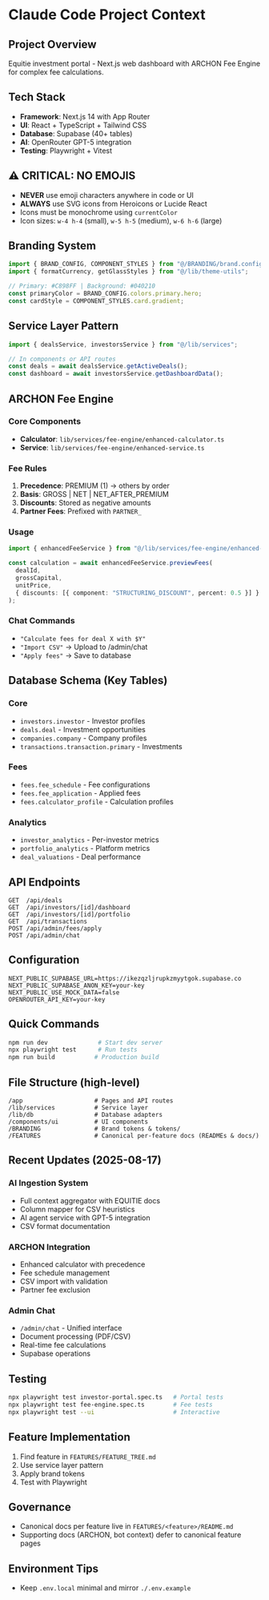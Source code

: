 # Claude Code Project Context

## Project Overview

Equitie investment portal - Next.js web dashboard with ARCHON Fee Engine for complex fee calculations.

## Tech Stack

- **Framework**: Next.js 14 with App Router
- **UI**: React + TypeScript + Tailwind CSS
- **Database**: Supabase (40+ tables)
- **AI**: OpenRouter GPT-5 integration
- **Testing**: Playwright + Vitest

## ⚠️ CRITICAL: NO EMOJIS

- **NEVER** use emoji characters anywhere in code or UI
- **ALWAYS** use SVG icons from Heroicons or Lucide React
- Icons must be monochrome using `currentColor`
- Icon sizes: `w-4 h-4` (small), `w-5 h-5` (medium), `w-6 h-6` (large)

## Branding System

```typescript
import { BRAND_CONFIG, COMPONENT_STYLES } from "@/BRANDING/brand.config";
import { formatCurrency, getGlassStyles } from "@/lib/theme-utils";

// Primary: #C898FF | Background: #040210
const primaryColor = BRAND_CONFIG.colors.primary.hero;
const cardStyle = COMPONENT_STYLES.card.gradient;
```

## Service Layer Pattern

```typescript
import { dealsService, investorsService } from "@/lib/services";

// In components or API routes
const deals = await dealsService.getActiveDeals();
const dashboard = await investorsService.getDashboardData();
```

## ARCHON Fee Engine

### Core Components

- **Calculator**: `lib/services/fee-engine/enhanced-calculator.ts`
- **Service**: `lib/services/fee-engine/enhanced-service.ts`

### Fee Rules

1. **Precedence**: PREMIUM (1) → others by order
2. **Basis**: GROSS | NET | NET_AFTER_PREMIUM
3. **Discounts**: Stored as negative amounts
4. **Partner Fees**: Prefixed with `PARTNER_`

### Usage

```typescript
import { enhancedFeeService } from "@/lib/services/fee-engine/enhanced-service";

const calculation = await enhancedFeeService.previewFees(
  dealId,
  grossCapital,
  unitPrice,
  { discounts: [{ component: "STRUCTURING_DISCOUNT", percent: 0.5 }] }
);
```

### Chat Commands

- `"Calculate fees for deal X with $Y"`
- `"Import CSV"` → Upload to /admin/chat
- `"Apply fees"` → Save to database

## Database Schema (Key Tables)

### Core

- `investors.investor` - Investor profiles
- `deals.deal` - Investment opportunities
- `companies.company` - Company profiles
- `transactions.transaction.primary` - Investments

### Fees

- `fees.fee_schedule` - Fee configurations
- `fees.fee_application` - Applied fees
- `fees.calculator_profile` - Calculation profiles

### Analytics

- `investor_analytics` - Per-investor metrics
- `portfolio_analytics` - Platform metrics
- `deal_valuations` - Deal performance

## API Endpoints

```
GET  /api/deals
GET  /api/investors/[id]/dashboard
GET  /api/investors/[id]/portfolio
GET  /api/transactions
POST /api/admin/fees/apply
POST /api/admin/chat
```

## Configuration

```env
NEXT_PUBLIC_SUPABASE_URL=https://ikezqzljrupkzmyytgok.supabase.co
NEXT_PUBLIC_SUPABASE_ANON_KEY=your-key
NEXT_PUBLIC_USE_MOCK_DATA=false
OPENROUTER_API_KEY=your-key
```

## Quick Commands

```bash
npm run dev              # Start dev server
npx playwright test      # Run tests
npm run build           # Production build
```

## File Structure (high-level)

```
/app                    # Pages and API routes
/lib/services           # Service layer
/lib/db                 # Database adapters
/components/ui          # UI components
/BRANDING               # Brand tokens & tokens/
/FEATURES               # Canonical per-feature docs (READMEs & docs/)
```

## Recent Updates (2025-08-17)

### AI Ingestion System

- Full context aggregator with EQUITIE docs
- Column mapper for CSV heuristics
- AI agent service with GPT-5 integration
- CSV format documentation

### ARCHON Integration

- Enhanced calculator with precedence
- Fee schedule management
- CSV import with validation
- Partner fee exclusion

### Admin Chat

- `/admin/chat` - Unified interface
- Document processing (PDF/CSV)
- Real-time fee calculations
- Supabase operations

## Testing

```bash
npx playwright test investor-portal.spec.ts   # Portal tests
npx playwright test fee-engine.spec.ts        # Fee tests
npx playwright test --ui                      # Interactive
```

## Feature Implementation

1. Find feature in `FEATURES/FEATURE_TREE.md`
2. Use service layer pattern
3. Apply brand tokens
4. Test with Playwright

## Governance

- Canonical docs per feature live in `FEATURES/<feature>/README.md`
- Supporting docs (ARCHON, bot context) defer to canonical feature pages

## Environment Tips

- Keep `.env.local` minimal and mirror `./.env.example`

